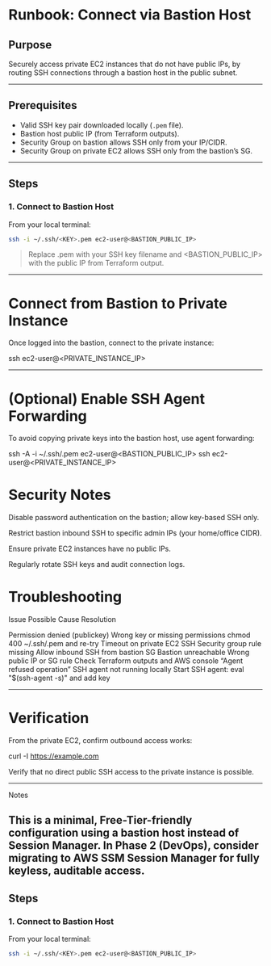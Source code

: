 <!--
Purpose:
- This runbook documents the correct and secure method to connect
  to private EC2 instances using a Bastion Host inside the VPC.
- All commands are verified for Amazon Linux 2.
-->

# Runbook: Connect via Bastion Host

## Purpose
Securely access private EC2 instances that do not have public IPs, by routing SSH connections through a bastion host in the public subnet.

---

## Prerequisites
<!-- Make sure the prerequisites below match your deployed environment -->
- Valid SSH key pair downloaded locally (`.pem` file).
- Bastion host public IP (from Terraform outputs).
- Security Group on bastion allows SSH only from your IP/CIDR.
- Security Group on private EC2 allows SSH only from the bastion’s SG.

---

## Steps

### 1. Connect to Bastion Host
From your local terminal:
```bash
ssh -i ~/.ssh/<KEY>.pem ec2-user@<BASTION_PUBLIC_IP>
```
> Replace <KEY>.pem with your SSH key filename and <BASTION_PUBLIC_IP> with the public IP from Terraform output.




---

# Connect from Bastion to Private Instance

Once logged into the bastion, connect to the private instance:

ssh ec2-user@<PRIVATE_INSTANCE_IP>


---

# (Optional) Enable SSH Agent Forwarding

To avoid copying private keys into the bastion host, use agent forwarding:

ssh -A -i ~/.ssh/<KEY>.pem ec2-user@<BASTION_PUBLIC_IP>
ssh ec2-user@<PRIVATE_INSTANCE_IP>

# Security Notes

Disable password authentication on the bastion; allow key-based SSH only.

Restrict bastion inbound SSH to specific admin IPs (your home/office CIDR).

Ensure private EC2 instances have no public IPs.

Regularly rotate SSH keys and audit connection logs.

# Troubleshooting

Issue	Possible Cause	Resolution

Permission denied (publickey)	Wrong key or missing permissions	chmod 400 ~/.ssh/<KEY>.pem and re-try
Timeout on private EC2 SSH	Security group rule missing	Allow inbound SSH from bastion SG
Bastion unreachable	Wrong public IP or SG rule	Check Terraform outputs and AWS console
“Agent refused operation”	SSH agent not running locally	Start SSH agent: eval "$(ssh-agent -s)" and add key



---

# Verification

From the private EC2, confirm outbound access works:


curl -I https://example.com

Verify that no direct public SSH access to the private instance is possible.



---

Notes

This is a minimal, Free-Tier-friendly configuration using a bastion host instead of Session Manager.
In Phase 2 (DevOps), consider migrating to AWS SSM Session Manager for fully keyless, auditable access.
---

## Steps

### 1. Connect to Bastion Host
From your local terminal:
```bash
ssh -i ~/.ssh/<KEY>.pem ec2-user@<BASTION_PUBLIC_IP>

